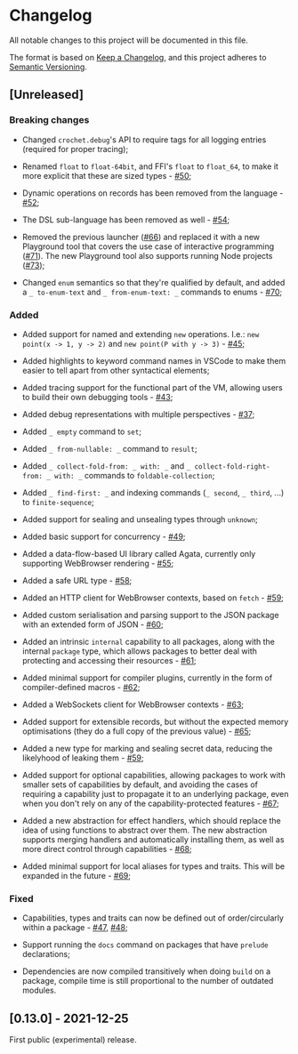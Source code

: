# Changelog

All notable changes to this project will be documented in this file.

The format is based on [Keep a Changelog](https://keepachangelog.com/en/1.0.0/),
and this project adheres to [Semantic Versioning](https://semver.org/spec/v2.0.0.html).

## [Unreleased]

### Breaking changes

- Changed `crochet.debug`'s API to require tags for all logging entries (required for proper tracing);

- Renamed `float` to `float-64bit`, and FFI's `float` to `float_64`, to make it more explicit that these are sized types - [#50](https://github.com/qteatime/crochet/pull/50);

- Dynamic operations on records has been removed from the language - [#52](https://github.com/qteatime/crochet/pull/52);

- The DSL sub-language has been removed as well - [#54](https://github.com/qteatime/crochet/pull/54);

- Removed the previous launcher ([#66](https://github.com/qteatime/crochet/pull/66)) and replaced it with a new Playground tool that covers the use case of interactive programming ([#71](https://github.com/qteatime/crochet/pull/71)). The new Playground tool also supports running Node projects ([#73](https://github.com/qteatime/crochet/pull/73));

- Changed `enum` semantics so that they're qualified by default, and added a `_ to-enum-text` and `_ from-enum-text: _` commands to enums - [#70](https://github.com/qteatime/crochet/pull/70);

### Added

- Added support for named and extending `new` operations. I.e.: `new point(x -> 1, y -> 2)` and `new point(P with y -> 3)` - [#45](https://github.com/qteatime/crochet/pull/45);

- Added highlights to keyword command names in VSCode to make them easier to tell apart from other syntactical elements;

- Added tracing support for the functional part of the VM, allowing users to build their own debugging tools - [#43](https://github.com/qteatime/crochet/pull/43);

- Added debug representations with multiple perspectives - [#37](https://github.com/qteatime/crochet/pull/37);

- Added `_ empty` command to `set`;

- Added `_ from-nullable: _` command to `result`;

- Added `_ collect-fold-from: _ with: _` and `_ collect-fold-right-from: _ with: _` commands to `foldable-collection`;

- Added `_ find-first: _` and indexing commands (`_ second`, `_ third`, ...) to `finite-sequence`;

- Added support for sealing and unsealing types through `unknown`;

- Added basic support for concurrency - [#49](https://github.com/qteatime/crochet/pull/49);

- Added a data-flow-based UI library called Agata, currently only supporting WebBrowser rendering - [#55](https://github.com/qteatime/crochet/pull/55);

- Added a safe URL type - [#58](https://github.com/qteatime/crochet/pull/58);

- Added an HTTP client for WebBrowser contexts, based on `fetch` - [#59](https://github.com/qteatime/crochet/pull/59);

- Added custom serialisation and parsing support to the JSON package with an extended form of JSON - [#60](https://github.com/qteatime/crochet/pull/60);

- Added an intrinsic `internal` capability to all packages, along with the internal `package` type, which allows packages to better deal with protecting and accessing their resources - [#61](https://github.com/qteatime/crochet/pull/61);

- Added minimal support for compiler plugins, currently in the form of compiler-defined macros - [#62](https://github.com/qteatime/crochet/pull/62);

- Added a WebSockets client for WebBrowser contexts - [#63](https://github.com/qteatime/crochet/pull/63);

- Added support for extensible records, but without the expected memory optimisations (they do a full copy of the previous value) - [#65](https://github.com/qteatime/crochet/pull/65);

- Added a new type for marking and sealing secret data, reducing the likelyhood of leaking them - [#59](https://github.com/qteatime/crochet/pull/59);

- Added support for optional capabilities, allowing packages to work with smaller sets of capabilities by default, and avoiding the cases of requiring a capability just to propagate it to an underlying package, even when you don't rely on any of the capability-protected features - [#67](https://github.com/qteatime/crochet/pull/67);

- Added a new abstraction for effect handlers, which should replace the idea of using functions to abstract over them. The new abstraction supports merging handlers and automatically installing them, as well as more direct control through capabilities - [#68](https://github.com/qteatime/crochet/pull/68);

- Added minimal support for local aliases for types and traits. This will be expanded in the future - [#69](https://github.com/qteatime/crochet/pull/69);

### Fixed

- Capabilities, types and traits can now be defined out of order/circularly within a package - [#47](https://github.com/qteatime/crochet/pull/47), [#48](https://github.com/qteatime/crochet/pull/48);

- Support running the `docs` command on packages that have `prelude` declarations;

- Dependencies are now compiled transitively when doing `build` on a package, compile time is still proportional to the number of outdated modules.

## [0.13.0] - 2021-12-25

First public (experimental) release.
